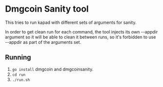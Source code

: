 # Dmgcoin Sanity tool
This tries to run kapad with different sets of arguments for sanity.

In order to get clean run for each command, the tool injects its own --appdir
argument so it will be able to clean it between runs, so it's forbidden to use
--appdir as part of the arguments set.

## Running
 1. `go install` dmgcoin and dmgcoinsanity.
 2. `cd run`
 3. `./run.sh`


